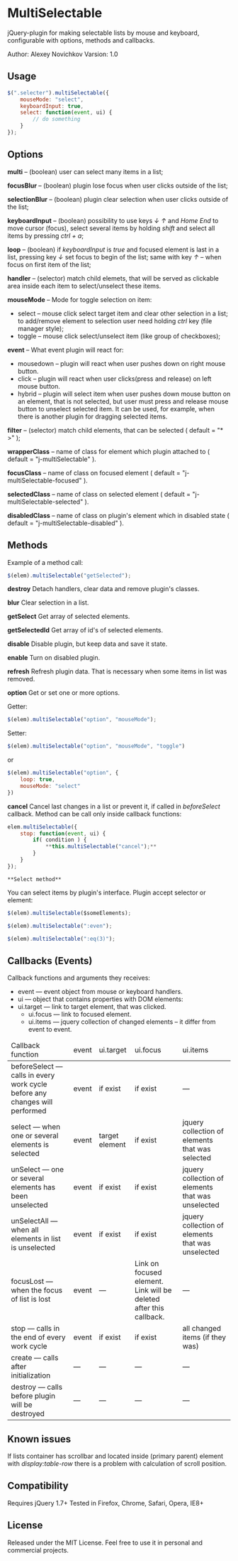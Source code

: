 # MultiSelectable
jQuery-plugin for making selectable lists by mouse and keyboard, configurable with options, methods and callbacks.

Author: Alexey Novichkov
Varsion: 1.0

## Usage
```javascript
$(".selecter").multiSelectable({
    mouseMode: "select",
    keyboardInput: true,
    select: function(event, ui) {
        // do something
    }
});
```

## Options
**multi** – (boolean) user can select many items in a list;

**focusBlur** – (boolean) plugin lose focus when user clicks outside of the list;

**selectionBlur** – (boolean) plugin clear selection when user clicks outside of the list;

**keyboardInput** – (boolean) possibility to use keys *↓* *↑* and *Home* *End* to move cursor (focus), select several items by holding *shift* and select all items by pressing *ctrl + a*;

**loop** – (boolean) if *keyboardInput* is *true* and focused element is last in a list, pressing key *↓* set focus to begin of the list; same with key *↑* – when focus on first item of the list;

**handler** – (selector) match child elemets, that will be served as clickable area inside each item to select/unselect these items.

**mouseMode** – Mode for toggle selection on item:
* select – mouse click select target item and clear other selection in a list; to add/remove element to selection user need holding *ctrl* key (file manager style);
* toggle – mouse click select/unselect item (like group of checkboxes);

**event** – What event plugin will react for: 
* mousedown – plugin will react when user pushes down on right mouse button.
* click – plugin will react when user clicks(press and release) on left mouse button.
* hybrid – plugin will select item when user pushes down mouse button on an element, that is not selected, but user must press and release mouse button to unselect selected item. It can be used, for example, when there is another plugin for dragging selected items.

**filter** – (selector) match child elements, that can be selected ( default = "* >" );

**wrapperClass** – name of class for element which plugin attached to ( default = "j-multiSelectable" ).

**focusClass** – name of class on focused element ( default = "j-multiSelectable-focused" ).

**selectedClass** – name of class on selected element ( default = "j-multiSelectable-selected" ).

**disabledClass** – name of class on plugin's element which in disabled state ( default = "j-multiSelectable-disabled" ).

## Methods
Example of a method call:
```javascript
$(elem).multiSelectable("getSelected");
```

**destroy**
Detach handlers, clear data and remove plugin's classes.

**blur**
Clear selection in a list.

**getSelect**
Get array of selected elements.

**getSelectedId**
Get array of id's of selected elements.

**disable**
Disable plugin, but keep data and save it state.

**enable**
Turn on disabled plugin.

**refresh**
Refresh plugin data. That is necessary when some items in list was removed.

**option**
Get or set one or more options.

Getter:
```javascript
$(elem).multiSelectable("option", "mouseMode");
```
Setter:
```javascript
$(elem).multiSelectable("option", "mouseMode", "toggle")
```
or
```javascript
$(elem).multiSelectable("option", {
    loop: true,
    mouseMode: "select"
})
```

**cancel**
Cancel last changes in a list or prevent it, if called in *beforeSelect* callback. Method can be call only inside callback functions:
```javascript
elem.multiSelectable({
    stop: function(event, ui) {
        if( condition ) {
            **this.multiSelectable("cancel");**
        }
    }
});
```

	**Select method**
You can select items by plugin's interface. Plugin accept selector or element:
```javascript
$(elem).multiSelectable($someElements);
```
```javascript
$(elem).multiSelectable(":even");
```
```javascript
$(elem).multiSelectable(":eq(3)");
```

## Callbacks (Events)
Callback functions and arguments they receives:

* event — event object from mouse or keyboard handlers.
* ui — object that contains properties with DOM elements:
* ui.target — link to target element, that was clicked.
	* ui.focus — link to focused element.
	* ui.items — jquery collection of changed elements – it differ from event to event.

<table>
					<thead>
						<tr>
							<td>
								Callback function
							</td></span>
							<td>event</td>
							<td>ui.target</td>
							<td>ui.focus</td>
							<td>ui.items</td>
						</tr>
					</thead>
					<tbody>
						<tr>
							<td>
								<span class="g-option">beforeSelect</span>
								<span class="options-description">— calls in every work cycle before any changes will performed</span>
							</td>
							<td>event</td>
							<td>if exist</td>
							<td>if exist</td>
							<td>—</td>
						</tr>
						<tr>
							<td>
								<span class="g-option">select</span>
								<span class="options-description">— when one or several elements is selected</span>
							</td>
							<td>event</td>
							<td>target element</td>
							<td>if exist</td>
							<td>jquery collection of elements that was selected</td>
						</tr>
						<tr>
							<td>
								<span class="g-option">unSelect</span>
								<span class="options-description">— one or several elements has been unselected</span>
							</td>
							<td>event</td>
							<td>if exist</td>
							<td>if exist</td>
							<td>jquery collection of elements that was unselected</td>
						</tr>
						<tr>
							<td>
								<span class="g-option">unSelectAll</span>
								<span class="options-description">— when all elements in list is unselected</span>
							</td>
							<td>event</td>
							<td>if exist</td>
							<td>if exist</td>
							<td>jquery collection of elements that was unselected</td>
						</tr>
						<tr>
							<td>
								<span class="g-option">focusLost</span>
								<span class="options-description">— when the focus of list is lost</span>
							</td>
							<td>event</td>
							<td>—</td>
							<td>Link on focused element. Link will be deleted after this callback.</td>
							<td>—</td>
						</tr>
						<tr>
							<td>
								<span class="g-option">stop</span>
								<span class="options-description">— calls in the end of every work cycle</span>
							</td>
							<td>event</td>
							<td>if exist</td>
							<td>if exist</td>
							<td>all changed items (if they was)</td>
						</tr>
						<tr>
							<td>
								<span class="g-option">create</span>
								<span class="options-description">— calls after initialization</span>
							</td>
							<td>—</td>
							<td>—</td>
							<td>—</td>
							<td>—</td>
						</tr>
						<tr>
							<td>
								<span class="g-option">destroy</span>
								<span class="options-description">— calls before plugin will be destroyed</span>
							</td>
							<td>—</td>
							<td>—</td>
							<td>—</td>
							<td>—</td>
						</tr>
					</tbody>
				</table>

## Known issues
If lists container has scrollbar and located inside (primary parent) element with *display:table-row* there is a problem with calculation of scroll position.

## Compatibility
Requires jQuery 1.7+
Tested in Firefox, Chrome, Safari, Opera, IE8+

## License
Released under the MIT License. Feel free to use it in personal and commercial projects.